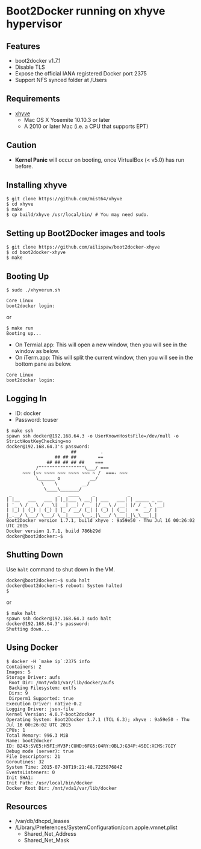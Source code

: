 # Boot2Docker running on xhyve hypervisor

## Features

- boot2docker v1.7.1
- Disable TLS
- Expose the official IANA registered Docker port 2375
- Support NFS synced folder at /Users

## Requirements

- [xhyve](https://github.com/mist64/xhyve)
  - Mac OS X Yosemite 10.10.3 or later
  - A 2010 or later Mac (i.e. a CPU that supports EPT)

## Caution

- **Kernel Panic** will occur on booting, once VirtualBox (< v5.0) has run before.

## Installing xhyve

```
$ git clone https://github.com/mist64/xhyve
$ cd xhyve
$ make
$ cp build/xhyve /usr/local/bin/ # You may need sudo.
```

## Setting up Boot2Docker images and tools

```
$ git clone https://github.com/ailispaw/boot2docker-xhyve
$ cd boot2docker-xhyve
$ make
```

## Booting Up

```
$ sudo ./xhyverun.sh

Core Linux
boot2docker login: 
```

or

```
$ make run
Booting up...
```

- On Termial.app: This will open a new window, then you will see in the window as below.
- On iTerm.app: This will split the current window, then you will see in the bottom pane as below.

```
Core Linux
boot2docker login: 
```

## Logging In

- ID: docker
- Password: tcuser

```
$ make ssh
spawn ssh docker@192.168.64.3 -o UserKnownHostsFile=/dev/null -o StrictHostKeyChecking=no
docker@192.168.64.3's password:
                        ##         .
                  ## ## ##        ==
               ## ## ## ## ##    ===
           /"""""""""""""""""\___/ ===
      ~~~ {~~ ~~~~ ~~~ ~~~~ ~~~ ~ /  ===- ~~~
           \______ o           __/
             \    \         __/
              \____\_______/
 _                 _   ____     _            _
| |__   ___   ___ | |_|___ \ __| | ___   ___| | _____ _ __
| '_ \ / _ \ / _ \| __| __) / _` |/ _ \ / __| |/ / _ \ '__|
| |_) | (_) | (_) | |_ / __/ (_| | (_) | (__|   <  __/ |
|_.__/ \___/ \___/ \__|_____\__,_|\___/ \___|_|\_\___|_|
Boot2Docker version 1.7.1, build xhyve : 9a59e50 - Thu Jul 16 00:26:02 UTC 2015
Docker version 1.7.1, build 786b29d
docker@boot2docker:~$ 
```

## Shutting Down

Use `halt` command to shut down in the VM.

```
docker@boot2docker:~$ sudo halt
docker@boot2docker:~$ reboot: System halted
$ 
```

or

```
$ make halt
spawn ssh docker@192.168.64.3 sudo halt
docker@192.168.64.3's password:
Shutting down...
```

## Using Docker

```
$ docker -H `make ip`:2375 info
Containers: 2
Images: 5
Storage Driver: aufs
 Root Dir: /mnt/vda1/var/lib/docker/aufs
 Backing Filesystem: extfs
 Dirs: 9
 Dirperm1 Supported: true
Execution Driver: native-0.2
Logging Driver: json-file
Kernel Version: 4.0.7-boot2docker
Operating System: Boot2Docker 1.7.1 (TCL 6.3); xhyve : 9a59e50 - Thu Jul 16 00:26:02 UTC 2015
CPUs: 1
Total Memory: 996.3 MiB
Name: boot2docker
ID: B243:SVE5:H5FI:MV3P:CUHD:6FG5:O4RY:OBLJ:G34P:4SEC:XCMS:7GIY
Debug mode (server): true
File Descriptors: 21
Goroutines: 32
System Time: 2015-07-30T19:21:48.722587684Z
EventsListeners: 0
Init SHA1:
Init Path: /usr/local/bin/docker
Docker Root Dir: /mnt/vda1/var/lib/docker
```

## Resources

- /var/db/dhcpd_leases
- /Library/Preferences/SystemConfiguration/com.apple.vmnet.plist
  - Shared_Net_Address
  - Shared_Net_Mask
